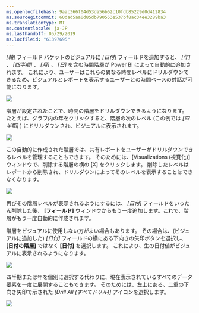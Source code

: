 ```yaml
---
ms.openlocfilehash: 9aac366f04d53da56b62c10fdb85229d0d412834
ms.sourcegitcommit: 60dad5aa0d85db790553e537bf8ac34ee3289ba3
ms.translationtype: MT
ms.contentlocale: ja-JP
ms.lasthandoff: 05/29/2019
ms.locfileid: "61397695"
---
```

*[軸]* フィールド バケットのビジュアルに *[日付]* フィールドを追加すると、 *[年]* 、 *[四半期]* 、 *[月]* 、 *[日]* を含む時間階層が Power BI によって自動的に追加されます。 これにより、ユーザーはこれらの異なる時間レベルにドリルダウンできるため、ビジュアルとレポートを表示するユーザーとの時間ベースの対話が可能になります。

![](media/3-11g-visual-hierarchies-drilling/3-11g_1.png)

階層が設定されたことで、時間の階層をドリルダウンできるようになります。 たとえば、グラフ内の年をクリックすると、階層の次のレベル (この例では *[四半期]* ) にドリルダウンされ、ビジュアルに表示されます。

![](media/3-11g-visual-hierarchies-drilling/3-11g_2.png)

この自動的に作成された階層では、共有レポートをユーザーがドリルダウンできるレベルを管理することもできます。 そのためには、[Visualizations (視覚化)] ウィンドウで、削除する階層の横の [X] をクリックします。 削除したレベルはレポートから削除され、ドリルダウンによってそのレベルを表示することはできなくなります。

![](media/3-11g-visual-hierarchies-drilling/3-11g_3.png)

再びその階層レベルが表示されるようにするには、 *[日付]* フィールドをいったん削除した後、 **[フィールド]** ウィンドウからもう一度追加します。これで、階層がもう一度自動的に作成されます。

階層をビジュアルに使用しない方がよい場合もあります。 その場合は、(ビジュアルに追加した) *[日付]* フィールドの横にある下向きの矢印ボタンを選択し、 **[日付の階層]** ではなく **[日付]** を選択します。 これにより、生の日付値がビジュアルに表示されるようになります。

![](media/3-11g-visual-hierarchies-drilling/3-11g_4.png)

四半期または年を個別に選択する代わりに、現在表示されているすべてのデータ要素を一度に展開することもできます。 そのためには、左上にある、二重の下向き矢印で示された *[Drill All (すべてドリル)]* アイコンを選択します。

![](media/3-11g-visual-hierarchies-drilling/3-11g_5.png)

